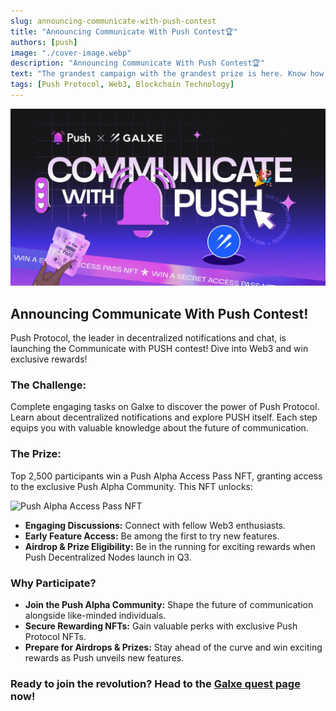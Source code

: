 ```yaml
---
slug: announcing-communicate-with-push-contest
title: "Announcing Communicate With Push Contest🏆"
authors: [push]
image: "./cover-image.webp"
description: "Announcing Communicate With Push Contest🏆"
text: "The grandest campaign with the grandest prize is here. Know how you can get a chance to win the rare Push Alpha Access Pass and what perks does it unlocks"
tags: [Push Protocol, Web3, Blockchain Technology]
---
```

![Cover Image of the Communicate With Push Contest🏆](./cover-image.webp)


## Announcing Communicate With Push Contest!


Push Protocol, the leader in decentralized notifications and chat, is launching the Communicate with PUSH contest! Dive into Web3 and win exclusive rewards!

### The Challenge:

Complete engaging tasks on Galxe to discover the power of Push Protocol. Learn about decentralized notifications and explore PUSH itself. Each step equips you with valuable knowledge about the future of communication.


### The Prize:

Top 2,500 participants win a Push Alpha Access Pass NFT, granting access to the exclusive Push Alpha Community. This NFT unlocks:



![Push Alpha Access Pass NFT ](./image1.gif)

- **Engaging Discussions:** Connect with fellow Web3 enthusiasts.
- **Early Feature Access:** Be among the first to try new features.
- **Airdrop & Prize Eligibility:** Be in the running for exciting rewards when Push Decentralized Nodes launch in Q3.


### Why Participate?

- **Join the Push Alpha Community:** Shape the future of communication alongside like-minded individuals.
- **Secure Rewarding NFTs:** Gain valuable perks with exclusive Push Protocol NFTs.
- **Prepare for Airdrops & Prizes:** Stay ahead of the curve and win exciting rewards as Push unveils new features.


### Ready to join the revolution? Head to the [Galxe quest page](https://bit.ly/4anuEL5) now!